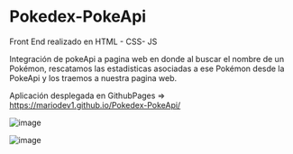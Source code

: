 ﻿# Pokedex-PokeApi
Front End realizado en HTML - CSS- JS 

Integración de pokeApi a pagina web en donde al buscar el nombre de un Pokémon, rescatamos las estadisticas asociadas a ese Pokémon desde la PokeApi y los traemos a nuestra pagina web. 


Aplicación desplegada en GithubPages => https://mariodev1.github.io/Pokedex-PokeApi/

![image](https://github.com/MarioDev1/Pokedex-PokeApi/assets/86576341/67ecdd9d-5798-4992-adc3-4f9c2c2e3220)


![image](https://github.com/MarioDev1/Pokedex-PokeApi/assets/86576341/bf1a174a-2c0f-47ad-9e59-26d64b3d5594)
